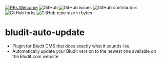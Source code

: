 [![PRs Welcome](https://img.shields.io/badge/PRs-welcome-brightgreen.svg?style=flat-square)](http://makeapullrequest.com)
![GitHub](https://img.shields.io/github/license/mashape/apistatus.svg?style=flat-square)
![GitHub issues](https://img.shields.io/github/issues/badges/shields.svg?style=flat-square)
![GitHub contributors](https://img.shields.io/github/contributors/cdnjs/cdnjs.svg?style=flat-square)
![GitHub forks](https://img.shields.io/github/forks/badges/shields.svg?style=flat-square&label=Fork)
![GitHub repo size in bytes](https://img.shields.io/github/repo-size/badges/shields.svg?style=flat-square)


# bludit-auto-update

- Plugin for Bludit CMS that does exactly what it sounds like.
- Automatically update your Bludit version to the newest one available on the Bludit.com website
